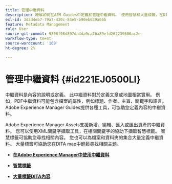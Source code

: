 ```yaml
---
title: 管理中繼資料
description: 瞭解如何在AEM Guides中定義和管理中繼資料。 使用智慧和大量標籤，在DITA map中輕鬆尋找相關主題。
exl-id: 3d2d4eb7-79a7-430c-84e5-b90eb639a66b
feature: Metadata Management
role: User
source-git-commit: 9898f98d897da4da9ca76a89efd262239606ac2e
workflow-type: tm+mt
source-wordcount: '169'
ht-degree: 2%

---
```


# 管理中繼資料 {#id221EJ0500LI}

中繼資料是內容的說明或定義。 此中繼資料對於定義文章或地圖相當實用。 例如，PDF中繼資料可能包含檔案的屬性，例如標題、作者、主旨、關鍵字和語言。 Adobe Experience Manager Guides提供各種工具，可協助您定義內容的中繼資料。

Adobe Experience Manager Assets支援新增、編輯、匯入或匯出資產的中繼資料。 您可以使用XML關鍵字擷取工具，在相關關鍵字的協助下擷取智慧標籤。 智慧標籤可協助您尋找相關內容。 您也可以為檔案和資料夾的集合大量定義中繼資料。 大量標籤可協助您在DITA map中輕鬆尋找相關主題。

- **[在Adobe Experience Manager中使用中繼資料](metadata-dita.md)**

- **[智慧標籤](web-editor-smart-tagging.md)**

- **[大量標籤DITA內容](map-editor-bulk-tagging.md)**
